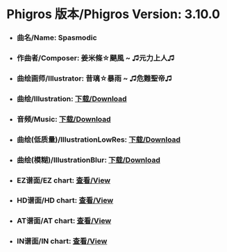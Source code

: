 
# Phigros 版本/Phigros Version:  3.10.0

- ### __曲名/Name:  Spasmodic__

- ### __作曲者/Composer:  姜米條☆颶風 ~ ♫元力上人♫__

- ### __曲绘画师/Illustrator:  昔璃☆暴雨 ~ ♫危難聖帝♫__

- ### __曲绘/Illustration:  [下载/Download](https://github.com/Po6647A/WebAssests/releases/download/3.10.0/1060.png)__

- ### __音频/Music:  [下载/Download](https://github.com/Po6647A/WebAssests/releases/download/3.10.0/1652.ogg)__

- ### __曲绘(低质量)/IllustrationLowRes:  [下载/Download](https://github.com/Po6647A/WebAssests/releases/download/3.10.0/1552.png)__

- ### __曲绘(模糊)/IllustrationBlur:  [下载/Download](https://github.com/Po6647A/WebAssests/releases/download/3.10.0/0)__


- ### __EZ谱面/EZ chart:  [查看/View](./EZ.json/index.html)__

- ### __HD谱面/HD chart:  [查看/View](./HD.json/index.html)__

- ### __AT谱面/AT chart:  [查看/View](./AT.json/index.html)__

- ### __IN谱面/IN chart:  [查看/View](./IN.json/index.html)__
